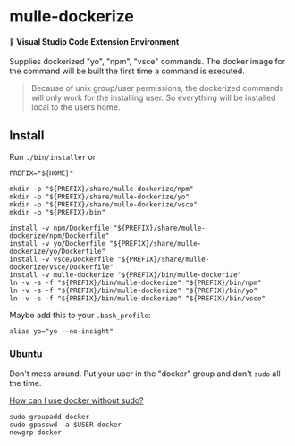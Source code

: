 # mulle-dockerize

#### 🔌 Visual Studio Code Extension Environment


Supplies dockerized "yo", "npm", "vsce" commands. The docker image for the
command will be built the first time a command is executed.

> Because of unix group/user permissions, the dockerized commands will only
> work for the installing user. So everything will be installed local to the
> users home.

## Install

Run `./bin/installer` or

```
PREFIX="${HOME}"

mkdir -p "${PREFIX}/share/mulle-dockerize/npm"
mkdir -p "${PREFIX}/share/mulle-dockerize/yo"
mkdir -p "${PREFIX}/share/mulle-dockerize/vsce"
mkdir -p "${PREFIX}/bin"

install -v npm/Dockerfile "${PREFIX}/share/mulle-dockerize/npm/Dockerfile"
install -v yo/Dockerfile "${PREFIX}/share/mulle-dockerize/yo/Dockerfile"
install -v vsce/Dockerfile "${PREFIX}/share/mulle-dockerize/vsce/Dockerfile"
install -v mulle-dockerize "${PREFIX}/bin/mulle-dockerize"
ln -v -s -f "${PREFIX}/bin/mulle-dockerize" "${PREFIX}/bin/npm"
ln -v -s -f "${PREFIX}/bin/mulle-dockerize" "${PREFIX}/bin/yo"
ln -v -s -f "${PREFIX}/bin/mulle-dockerize" "${PREFIX}/bin/vsce"
```

Maybe add this to your `.bash_profile`:

```
alias yo="yo --no-insight"
```

### Ubuntu

Don't mess around. Put your user in the "docker" group and don't `sudo`
all the time.

[How can I use docker without sudo?](https://askubuntu.com/questions/477551/how-can-i-use-docker-without-sudo)

```
sudo groupadd docker
sudo gpasswd -a $USER docker
newgrp docker
```
